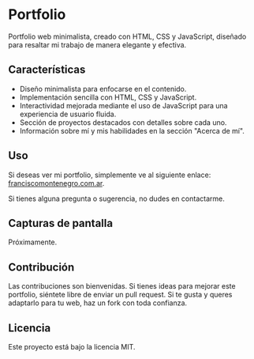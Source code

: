# Portfolio

Portfolio web minimalista, creado con HTML, CSS y JavaScript, diseñado para resaltar mi trabajo de manera elegante y efectiva.

## Características

- Diseño minimalista para enfocarse en el contenido.
- Implementación sencilla con HTML, CSS y JavaScript.
- Interactividad mejorada mediante el uso de JavaScript para una experiencia de usuario fluida.
- Sección de proyectos destacados con detalles sobre cada uno.
- Información sobre mí y mis habilidades en la sección "Acerca de mí".

## Uso

Si deseas ver mi portfolio, simplemente ve al siguiente enlace: [franciscomontenegro.com.ar](https://www.franciscomontenegro.com.ar).

Si tienes alguna pregunta o sugerencia, no dudes en contactarme.

## Capturas de pantalla

Próximamente.
## Contribución

Las contribuciones son bienvenidas. Si tienes ideas para mejorar este portfolio, siéntete libre de enviar un pull request. Si te gusta y queres adaptarlo para tu web, haz un fork con toda confianza.

## Licencia

Este proyecto está bajo la licencia MIT.
